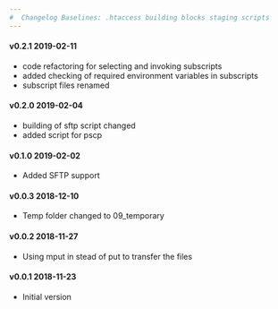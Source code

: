 ```yaml
---
#  Changelog Baselines: .htaccess building blocks staging scripts
---
```

<h4>v0.2.1 2019-02-11</h4>
<ul>
<li> code refactoring for selecting and invoking subscripts</li>
<li> added checking of required environment variables in subscripts</li>
<li> subscript files renamed</li>
</ul>

<h4>v0.2.0 2019-02-04</h4>
<ul>
<li> building of sftp script changed</li>
<li> added script for pscp</li>
</ul>

<h4>v0.1.0 2019-02-02</h4>
<ul>
<li> Added SFTP support</li>
</ul>

<h4>v0.0.3 2018-12-10</h4>
<ul>
<li> Temp folder changed to 09_temporary</li>
</ul>

<h4>v0.0.2 2018-11-27</h4>
<ul>
<li>Using mput in stead of put to transfer the files</li>
</ul>

<h4>v0.0.1 2018-11-23</h4>
<ul>
<li>Initial version</li>
</ul>
